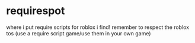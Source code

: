 # requirespot
where i put require scripts for roblox i find!
remember to respect the roblox tos (use a require script game/use them in your own game)
